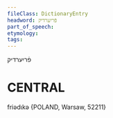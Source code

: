 ```yaml
---
fileClass: DictionaryEntry
headword: פֿריִערדיק
part_of_speech: 
etymology: 
tags: 
---
```

פֿריִערדיק

CENTRAL
========

friədɩkə {POLAND, Warsaw, 52211}

